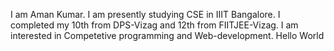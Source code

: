 I am Aman Kumar.
I am presently studying CSE in IIIT Bangalore.
I completed my 10th from DPS-Vizag and 12th from FIITJEE-Vizag.
I am interested in Competetive programming and Web-development.
Hello World
